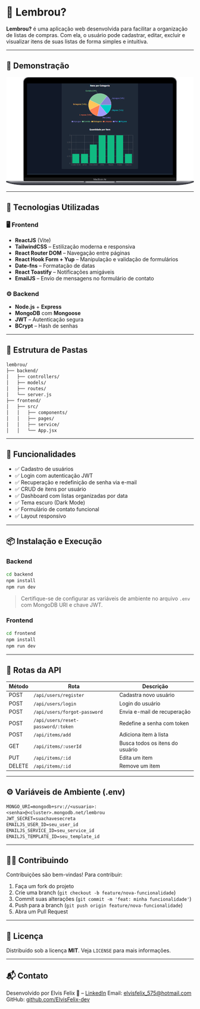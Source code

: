 # 🛒 Lembrou?

**Lembrou?** é uma aplicação web desenvolvida para facilitar a organização de listas de compras. Com ela, o usuário pode cadastrar, editar, excluir e visualizar itens de suas listas de forma simples e intuitiva.

---

## 📸 Demonstração

![Lembrou Dashboard Screenshot](./dashboard.png)

---

## 🚀 Tecnologias Utilizadas

### 🖥️ Frontend
- **ReactJS** (Vite)
- **TailwindCSS** – Estilização moderna e responsiva
- **React Router DOM** – Navegação entre páginas
- **React Hook Form + Yup** – Manipulação e validação de formulários
- **Date-fns** – Formatação de datas
- **React Toastify** – Notificações amigáveis
- **EmailJS** – Envio de mensagens no formulário de contato

### ⚙️ Backend
- **Node.js** + **Express**
- **MongoDB** com **Mongoose**
- **JWT** – Autenticação segura
- **BCrypt** – Hash de senhas

---

## 📂 Estrutura de Pastas

```
lembrou/
├── backend/
│   ├── controllers/
│   ├── models/
│   ├── routes/
│   └── server.js
├── frontend/
│   ├── src/
│   │   ├── components/
│   │   ├── pages/
│   │   ├── service/
│   │   └── App.jsx
```

---

## 🧪 Funcionalidades

- ✅ Cadastro de usuários
- ✅ Login com autenticação JWT
- ✅ Recuperação e redefinição de senha via e-mail
- ✅ CRUD de itens por usuário
- ✅ Dashboard com listas organizadas por data
- ✅ Tema escuro (Dark Mode)
- ✅ Formulário de contato funcional
- ✅ Layout responsivo

---

## 📦 Instalação e Execução

### Backend

```bash
cd backend
npm install
npm run dev
```

> Certifique-se de configurar as variáveis de ambiente no arquivo `.env` com MongoDB URI e chave JWT.

### Frontend

```bash
cd frontend
npm install
npm run dev
```

---

## 🔐 Rotas da API

| Método | Rota                          | Descrição                         |
|--------|-------------------------------|-----------------------------------|
| POST   | `/api/users/register`         | Cadastra novo usuário             |
| POST   | `/api/users/login`            | Login do usuário                  |
| POST   | `/api/users/forgot-password`  | Envia e-mail de recuperação       |
| POST   | `/api/users/reset-password/:token` | Redefine a senha com token  |
| POST   | `/api/items/add`              | Adiciona item à lista             |
| GET    | `/api/items/:userId`          | Busca todos os itens do usuário   |
| PUT    | `/api/items/:id`              | Edita um item                     |
| DELETE | `/api/items/:id`              | Remove um item                    |

---

## ⚙️ Variáveis de Ambiente (.env)

```env
MONGO_URI=mongodb+srv://<usuario>:<senha>@<cluster>.mongodb.net/lembrou
JWT_SECRET=suachavesecreta
EMAILJS_USER_ID=seu_user_id
EMAILJS_SERVICE_ID=seu_service_id
EMAILJS_TEMPLATE_ID=seu_template_id
```

---

## 🧑‍💻 Contribuindo

Contribuições são bem-vindas! Para contribuir:

1. Faça um fork do projeto
2. Crie uma branch (`git checkout -b feature/nova-funcionalidade`)
3. Commit suas alterações (`git commit -m 'feat: minha funcionalidade'`)
4. Push para a branch (`git push origin feature/nova-funcionalidade`)
5. Abra um Pull Request

---

## 📃 Licença

Distribuído sob a licença **MIT**. Veja `LICENSE` para mais informações.

---

## 📬 Contato

Desenvolvido por Elvis Felix 🤍 – [LinkedIn](https://www.linkedin.com/in/elvis-felix)
Email: elvisfelix_575@hotmail.com
GitHub: [github.com/ElvisFelix-dev](https://github.com/ElvisFelix-dev)
